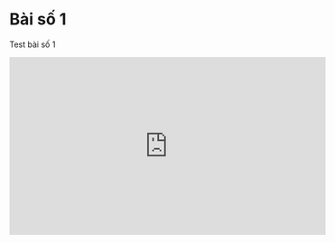 # Bài số 1

Test bài số 1

<iframe width="560" height="315" src="https://www.youtube.com/embed/b12hlyPgqCo?si=fG_ypnC1T5vtSx-h" title="YouTube video player" frameborder="0" allow="accelerometer; autoplay; clipboard-write; encrypted-media; gyroscope; picture-in-picture; web-share" allowfullscreen></iframe>
